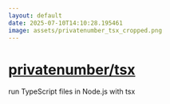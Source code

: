 ```yaml
---
layout: default
date: 2025-07-10T14:10:28.195461
image: assets/privatenumber_tsx_cropped.png
---
```


# [privatenumber/tsx](https://github.com/privatenumber/tsx)

run TypeScript files in Node.js with tsx
